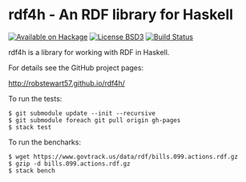 rdf4h - An RDF library for Haskell
=====

[![Available on Hackage][badge-hackage]][hackage]
[![License BSD3][badge-license]][license]
[![Build Status][badge-travis]][travis]

[badge-travis]: https://travis-ci.org/robstewart57/rdf4h.png?branch=master
[travis]: https://travis-ci.org/robstewart57/rdf4h
[badge-hackage]: https://img.shields.io/hackage/v/rdf4h.svg
[hackage]: http://hackage.haskell.org/package/rdf4h
[badge-license]: https://img.shields.io/badge/license-BSD3-green.svg?dummy
[license]: https://github.com/robstewart57/rdf4h/blob/master/LICENSE.txt

rdf4h is a library for working with RDF in Haskell.

For details see the GitHub project pages:

http://robstewart57.github.io/rdf4h/

To run the tests:

```shell
$ git submodule update --init --recursive
$ git submodule foreach git pull origin gh-pages
$ stack test
```

To run the bencharks:

```shell
$ wget https://www.govtrack.us/data/rdf/bills.099.actions.rdf.gz
$ gzip -d bills.099.actions.rdf.gz
$ stack bench
```
